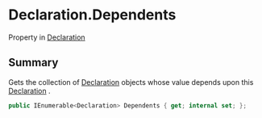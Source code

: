 # Declaration.Dependents

Property in [Declaration](/docs/api/csharp/yarn.compiler.declaration.md)

## Summary


Gets the collection of  <a href="yarn.compiler.declaration.md">Declaration</a>  objects whose value
depends upon this  <a href="yarn.compiler.declaration.md">Declaration</a> .


```csharp
public IEnumerable<Declaration> Dependents { get; internal set; };
```

